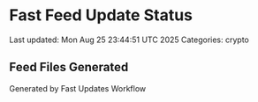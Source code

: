 # Fast Feed Update Status
Last updated: Mon Aug 25 23:44:51 UTC 2025
Categories: crypto

## Feed Files Generated

Generated by Fast Updates Workflow
